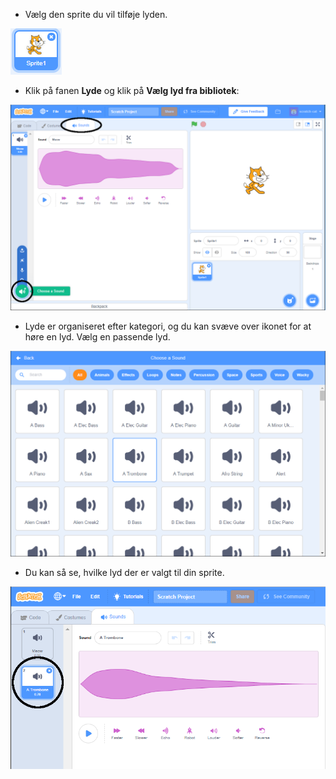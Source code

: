 + Vælg den sprite du vil tilføje lyden.

![sprite](images/sprite-select.png)

+ Klik på fanen **Lyde** og klik på **Vælg lyd fra bibliotek**:

![sounds and choose a sound highlight](images/import-sound.png)

+ Lyde er organiseret efter kategori, og du kan svæve over ikonet for at høre en lyd. Vælg en passende lyd.

![menu of sounds](images/choose-sound.png)

+ Du kan så se, hvilke lyd der er valgt til din sprite.

![new sound shown against the sprite](images/sound-imported.png)